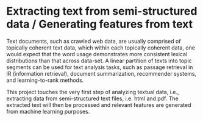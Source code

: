 # Extracting text from semi-structured data / Generating features from text
Text documents, such as crawled web data, are usually comprised of topically coherent text data, which within each topically coherent data, one would expect that the word usage
demonstrates more consistent lexical distributions than that across data-set. A linear partition of texts into topic segments can be used for text analysis tasks, such as passage retrieval in IR (information retrieval), document summarization, recommender systems, and learning-to-rank methods.

This project touches the very first step of analyzing textual data, i.e., extracting data from semi-structured text files, i.e. html and pdf. The extracted text will then be processed and relevant features are generated from machine learning purposes.


